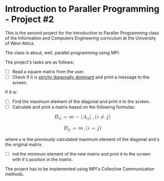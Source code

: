 # Introduction to Paraller Programming - Project #2

This is the second project for the Introduction to Paraller Programming class of the Information and Computers Engineering curriculum at the University of West Attica.

The class is about, well, parallel programming using MPI.

The project's tasks are as follows:

- [ ] Read a square matrix from the user.
- [ ] Check if it is [strictly diagonally dominant](https://en.wikipedia.org/wiki/Diagonally_dominant_matrix) and print a message to the screen.

If it is:

- [ ] Find the maximum element of the diagonal and print it to the screen.
- [ ] Calculate and print a matrix based on the following formulas:

<p align="center">
  <img src="doc/formula1.gif">
</p>
<p align="center">
  <img src="doc/formula2.gif">
</p>

where `m` is the previously calculated maximum element of the diagonal and `A` the original matrix.

- [ ] ind the minimum element of the new matrix and print it to the screen with it's position in the matrix.

The project has to be implemented using MPI's Collective Communication methods.